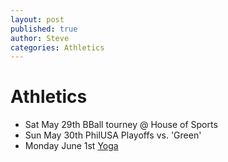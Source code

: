 ```yaml
---
layout: post
published: true
author: Steve
categories: Athletics
---
```


# Athletics

- Sat May 29th BBall tourney @ House of Sports  
- Sun May 30th PhilUSA Playoffs vs. 'Green' 
- Monday June 1st [Yoga](https://www.instagram.com/tvyogi)
